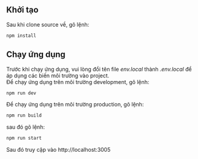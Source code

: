## Khởi tạo

Sau khi clone source về, gõ lệnh:

```bash
npm install
```

## Chạy ứng dụng

Trước khi chạy ứng dụng, vui lòng đổi tên file _env.local_ thành _.env.local_ để áp dụng các biến môi trường vào project.
<br>
Để chạy ứng dụng trên môi trường development, gõ lệnh:

```bash
npm run dev
```

Để chạy ứng dụng trên môi trường production, gõ lệnh:

```bash
npm run build
```

sau đó gõ lệnh:

```bash
npm run start
```

Sau đó truy cập vào http://localhost:3005
